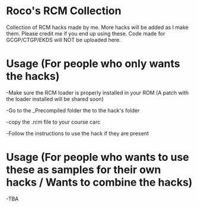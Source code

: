 # Roco's RCM Collection
 Collection of RCM hacks made by me. More hacks will be added as I make them. Please credit me if you end up using these.
Code made for GCGP/CTGP/EKDS will NOT be uploaded here.

# Usage (For people who only wants the hacks)

-Make sure the RCM loader is properly installed in your ROM (A patch with the loader installed will be shared soon)

-Go to the _Precompiled folder the to the hack's folder

-copy the .rcm file to your course carc 

-Follow the instructions to use the hack if they are present

# Usage (For people who wants to use these as samples for their own hacks / Wants to combine the hacks)
-TBA
